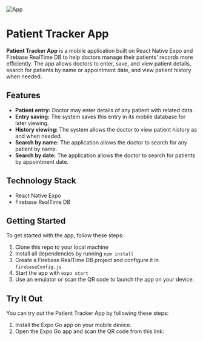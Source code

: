 ![App](https://user-images.githubusercontent.com/79870979/235880881-0dad4801-499d-43c1-b2ea-396628b934f1.PNG)


# Patient Tracker App

**Patient Tracker App** is a mobile application built on React Native Expo and Firebase RealTime DB to help doctors manage their patients' records more efficiently. The app allows doctors to enter, save, and view patient details, search for patients by name or appointment date, and view patient history when needed.

## Features

- **Patient entry:** Doctor may enter details of any patient with related data.
- **Entry saving:** The system saves this entry in its mobile database for later viewing.
- **History viewing:** The system allows the doctor to view patient history as and when needed.
- **Search by name:** The application allows the doctor to search for any patient by name.
- **Search by date:** The application allows the doctor to search for patients by appointment date.

## Technology Stack

- React Native Expo
- Firebase RealTime DB

## Getting Started

To get started with the app, follow these steps:

1. Clone this repo to your local machine
2. Install all dependencies by running `npm install`
3. Create a Firebase RealTime DB project and configure it in `firebaseConfig.js`
4. Start the app with `expo start`
5. Use an emulator or scan the QR code to launch the app on your device.

## Try It Out

You can try out the Patient Tracker App by following these steps:

1. Install the Expo Go app on your mobile device.
2. Open the Expo Go app and scan the QR code from this link:




